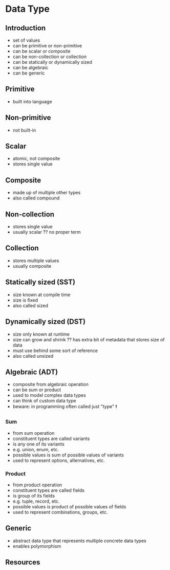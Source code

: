 # Data Type



## Introduction

- set of values
- can be primitive or non-primitive
- can be scalar or composite
- can be non-collection or collection
- can be statically or dynamically sized
- can be algebraic
- can be generic



## Primitive

- built into language



## Non-primitive

- not built-in



## Scalar

- atomic, not composite
- stores single value



## Composite

- made up of multiple other types
- also called compound



## Non-collection

- stores single value
- usually scalar
?? no proper term



## Collection

- stores multiple values
- usually composite



## Statically sized (SST)

- size known at compile time
- size is fixed
- also called sized



## Dynamically sized (DST)

- size only known at runtime
- size can grow and shrink
?? has extra bit of metadata that stores size of data
- must use behind some sort of reference
- also called unsized



## Algebraic (ADT)

- composite from algebraic operation
- can be sum or product
- used to model complex data types
- can think of custom data type
- beware: in programming often called just "type" ❗️

### Sum

- from sum operation
- constituent types are called variants
- is any one of its variants
- e.g. union, enum, etc.
- possible values is sum of possible values of variants
- used to represent options, alternatives, etc.

### Product

- from product operation
- constituent types are called fields
- is group of its fields
- e.g. tuple, record, etc.
- possible values is product of possible values of fields
- used to represent combinations, groups, etc.



## Generic

- abstract data type that represents multiple concrete data types
- enables polymorphism



## Resources
